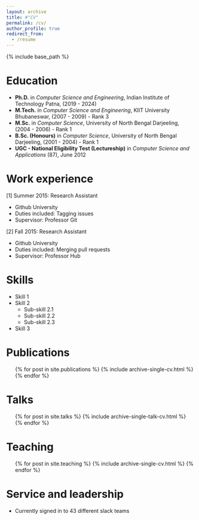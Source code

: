 ```yaml
---
layout: archive
title: #"CV"
permalink: /cv/
author_profile: true
redirect_from:
  - /resume
---
```


{% include base_path %}

Education
======
* <b>Ph.D.</b> in <i>Computer Science and Engineering</i>, Indian Institute of Technology Patna, (2019 - 2024)
* <b>M.Tech.</b> in <i>Computer Science and Engineering</i>, KIIT University Bhubaneswar, (2007 - 2009) - Rank 3
* <b>M.Sc.</b> in <i>Computer Science</i>, University of North Bengal Darjeeling, (2004 - 2006) - Rank 1
* <b>B.Sc. (Honours)</b> in <i>Computer Science</i>, University of North Bengal Darjeeling, (2001 - 2004) - Rank 1
* <b>UGC - National Eligibility Test (Lectureship)</b> in <i>Computer Science and Applications</i> (87), June 2012

Work experience
======
[1] Summer 2015: Research Assistant
  * Github University
  * Duties included: Tagging issues
  * Supervisor: Professor Git

[2] Fall 2015: Research Assistant
  * Github University
  * Duties included: Merging pull requests
  * Supervisor: Professor Hub
  
Skills
======
* Skill 1
* Skill 2
  * Sub-skill 2.1
  * Sub-skill 2.2
  * Sub-skill 2.3
* Skill 3

Publications
======
  <ul>{% for post in site.publications %}
    {% include archive-single-cv.html %}
  {% endfor %}</ul>
  
Talks
======
  <ul>{% for post in site.talks %}
    {% include archive-single-talk-cv.html %}
  {% endfor %}</ul>
  
Teaching
======
  <ul>{% for post in site.teaching %}
    {% include archive-single-cv.html %}
  {% endfor %}</ul>
  
Service and leadership
======
* Currently signed in to 43 different slack teams
